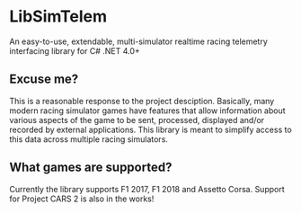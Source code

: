# LibSimTelem
An easy-to-use, extendable, multi-simulator realtime racing telemetry interfacing library for C# .NET 4.0+

## Excuse me?
This is a reasonable response to the project desciption. Basically, many modern racing simulator games have
features that allow information about various aspects of the game to be sent, processed, displayed and/or
recorded by external applications. This library is meant to simplify access to this data across multiple
racing simulators.

## What games are supported?
Currently the library supports F1 2017, F1 2018 and Assetto Corsa. Support for Project CARS 2 is also in
the works!
